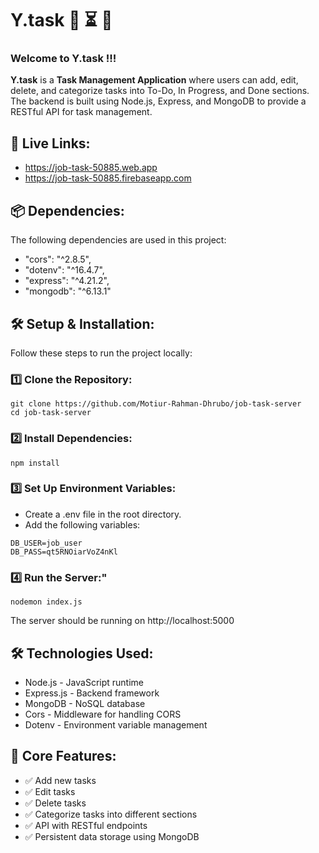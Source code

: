 # Y.task 📝 ⏳ 📅

### Welcome to Y.task !!!

**Y.task** is a **Task Management Application** where users can add, edit, delete, and categorize tasks into To-Do, In Progress, and Done sections. The backend is built using Node.js, Express, and MongoDB to provide a RESTful API for task management.

## 🔗 Live Links:

- https://job-task-50885.web.app
- https://job-task-50885.firebaseapp.com

## 📦 Dependencies:

The following dependencies are used in this project:

- "cors": "^2.8.5",
- "dotenv": "^16.4.7",
- "express": "^4.21.2",
- "mongodb": "^6.13.1"

## 🛠️ Setup & Installation:

Follow these steps to run the project locally:

### 1️⃣ Clone the Repository:

```
git clone https://github.com/Motiur-Rahman-Dhrubo/job-task-server
cd job-task-server
```

### 2️⃣ Install Dependencies:

```
npm install
```

### 3️⃣ Set Up Environment Variables:

- Create a .env file in the root directory.
- Add the following variables:

```
DB_USER=job_user
DB_PASS=qt5RNOiarVoZ4nKl
```

### 4️⃣ Run the Server:"

```
nodemon index.js
```

The server should be running on http://localhost:5000

## 🛠️ Technologies Used:

- Node.js - JavaScript runtime
- Express.js - Backend framework
- MongoDB - NoSQL database
- Cors - Middleware for handling CORS
- Dotenv - Environment variable management

## 📌 Core Features:

- ✅ Add new tasks
- ✅ Edit tasks
- ✅ Delete tasks
- ✅ Categorize tasks into different sections
- ✅ API with RESTful endpoints
- ✅ Persistent data storage using MongoDB